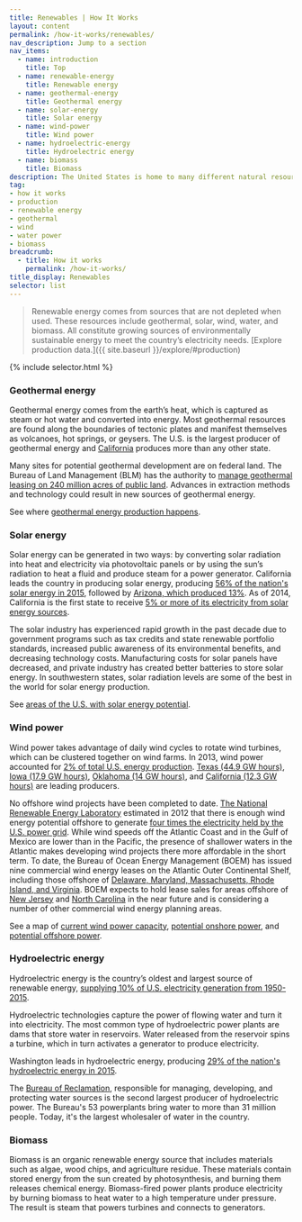 ```yaml
---
title: Renewables | How It Works
layout: content
permalink: /how-it-works/renewables/
nav_description: Jump to a section
nav_items:
  - name: introduction
    title: Top
  - name: renewable-energy
    title: Renewable energy
  - name: geothermal-energy
    title: Geothermal energy
  - name: solar-energy
    title: Solar energy
  - name: wind-power
    title: Wind power
  - name: hydroelectric-energy
    title: Hydroelectric energy
  - name: biomass
    title: Biomass     
description: The United States is home to many different natural resources, including fossil fuel, renewable energy", and nonenergy mineral resources (such as gold, copper, and iron). Since the 19th century, natural resource extraction has been a major industry in the U.S., with fluctuations over time.
tag:
- how it works
- production
- renewable energy
- geothermal
- wind
- water power
- biomass
breadcrumb:
  - title: How it works
    permalink: /how-it-works/
title_display: Renewables
selector: list
---
```


> Renewable energy comes from sources that are not depleted when used. These resources include geothermal, solar, wind, water, and biomass. All constitute growing sources of environmentally sustainable energy to meet the country’s electricity needs. [Explore production data.]({{ site.baseurl }}/explore/#production)

{% include selector.html %}

### Geothermal energy

Geothermal energy comes from the earth’s heat, which is captured as steam or hot water and converted into energy. Most geothermal resources are found along the boundaries of tectonic plates and manifest themselves as volcanoes, hot springs, or geysers. The U.S. is the largest producer of geothermal energy and [California]({{site.baseurl}}/explore/CA/#production) produces more than any other state.

Many sites for potential geothermal development are on federal land. The Bureau of Land Management (BLM) has the authority to [manage geothermal leasing on 240 million acres of public land](https://www.blm.gov/programs/energy-and-minerals/renewable-energy/geothermal-energy). Advances in extraction methods and technology could result in new sources of geothermal energy.

See where [geothermal energy production happens](http://www.nrel.gov/gis/geothermal.html).

### Solar energy

Solar energy can be generated in two ways: by converting solar radiation into heat and electricity via photovoltaic panels or by using the sun’s radiation to heat a fluid and produce steam for a power generator. California leads the country in producing solar energy, producing [56% of the nation's solar energy in 2015]({{site.baseurl}}/explore/CA/#production), followed by [Arizona, which produced 13%]({{site.baseurl}}/explore/AZ/#production). As of 2014, California is the first state to receive [5% or more of its electricity from solar energy sources](http://www.eia.gov/todayinenergy/detail.cfm?id=20492).

The solar industry has experienced rapid growth in the past decade due to government programs such as tax credits and state renewable portfolio standards, increased public awareness of its environmental benefits, and decreasing technology costs. Manufacturing costs for solar panels have decreased, and private industry has created better batteries to store solar energy. In southwestern states, solar radiation levels are some of the best in the world for solar energy production.

See [areas of the U.S. with solar energy potential](http://energy.gov/maps/solar-energy-potential).

### Wind power

Wind power takes advantage of daily wind cycles to rotate wind turbines, which can be clustered together on wind farms. In 2013, wind power accounted for [2% of total U.S. energy production](http://www.eia.gov/totalenergy/data/monthly/pdf/mer.pdf). [Texas (44.9 GW hours)]({{site.baseurl}}/explore/CA/#production), [Iowa (17.9 GW hours)]({{site.baseurl}}/explore/IA/#production), [Oklahoma (14 GW hours)]({{site.baseurl}}/explore/OK/#production), and [California (12.3 GW hours)]({{site.baseurl}}/explore/CA/#production) are leading producers.

No offshore wind projects have been completed to date. [The National Renewable Energy Laboratory](http://www.nrel.gov/) estimated in 2012 that there is enough wind energy potential offshore to generate [four times the electricity held by the U.S. power grid](http://www.boem.gov/renewable-energy-program/renewable-energy-guide/offshore-wind-energy.aspx). While wind speeds off the Atlantic Coast and in the Gulf of Mexico are lower than in the Pacific, the presence of shallower waters in the Atlantic makes developing wind projects there more affordable in the short term. To date, the Bureau of Ocean Energy Management (BOEM) has issued nine commercial wind energy leases on the Atlantic Outer Continental Shelf, including those offshore of [Delaware, Maryland, Massachusetts, Rhode Island, and Virginia](http://www.boem.gov/Lease-and-Grant-Information/). BOEM expects to hold lease sales for areas offshore of [New Jersey](http://www.boem.gov/State-Activities-New-Jersey/) and [North Carolina](http://www.boem.gov/state-activities-north-carolina/) in the near future and is considering a number of other commercial wind energy planning areas.

See a map of [current wind power capacity](http://apps2.eere.energy.gov/wind/windexchange/wind_installed_capacity.asp), [potential onshore power](http://apps2.eere.energy.gov/wind/windexchange/wind_maps.asp), and [potential offshore power](http://apps2.eere.energy.gov/wind/windexchange/windmaps/offshore.asp).

### Hydroelectric energy

Hydroelectric energy is the country’s oldest and largest source of renewable energy, [supplying 10% of U.S. electricity generation from 1950-2015](https://energy.gov/sites/prod/files/2016/10/f33/Hydropower-Vision-10262016_0.pdf).

Hydroelectric technologies capture the power of flowing water and turn it into electricity. The most common type of hydroelectric power plants are dams that store water in reservoirs. Water released from the reservoir spins a turbine, which in turn activates a generator to produce electricity.

Washington leads in hydroelectric energy, producing [29% of the nation's hydroelectric energy in 2015]({{site.baseurl}}/explore/WA/#production).

The [Bureau of Reclamation](https://www.usbr.gov/), responsible for managing, developing, and protecting water sources is the second largest producer of hydroelectric power. The Bureau's 53 powerplants bring water to more than 31 million people. Today, it's the largest wholesaler of water in the country.

### Biomass

Biomass is an organic renewable energy source that includes materials such as algae, wood chips, and agriculture residue. These materials contain stored energy from the sun created by photosynthesis, and burning them releases chemical energy. Biomass-fired power plants produce electricity by burning biomass to heat water to a high temperature under pressure. The result is steam that powers turbines and connects to generators.
